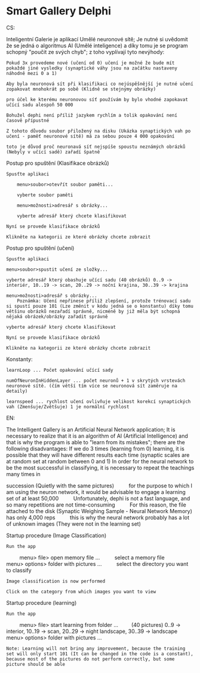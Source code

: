 # Smart Gallery Delphi
CS:

Inteligentní Galerie je aplikací Umělé neuronové sítě;
Je nutné si uvědomit že se jedná o algoritmus AI (Umělé inteligence) a díky tomu je se program schopný "poučit ze svých chyb";
z toho vyplívají tyto nevýhody:


	Pokud 3x provedeme nové (učení od 0) učení je možné že bude mít pokaždé jiné vysledky (synaptické váhy jsou na začátku nastaveny náhodně mezi 0 a 1)
	
	Aby byla neuronová sít při klasifikaci co nejúspěšnější je nutné učení zopakovat mnohokrát po sobě (Klidně se stejnýmy obrázky)
        
	pro účel ke kterému neuronovou síť používám by bylo vhodné zapokavat učící sadu alespoň 50 000
        
	Bohužel dephi není příliž jazykem rychlím a tolik opakování není časově přípustné
        
	Z tohoto důvodu soubor přiložený na disku (Ukázka synaptických vah po učení - paměť neuronové sítě) má za sebou pouze 4 000 opakování
        
	toto je důvod proč neuronavá síť nejspíše spoustu neznámých obrázků (Nebyly v učící sadě) zařadí špatně



Postup pro spuštění (Klasifikace obrázků)
	
	Spusťte aplikaci
	
        menu>soubor>otevřít soubor paměti...
	
        vyberte soubor paměti
	
        menu>možnosti>adresář s obrázky...
	
        vyberte adresář který chcete klasifikovat
	
	Nyní se provede klasifikace obrázků
	
	Klikněte na kategorii ze které obrázky chcete zobrazit


Postup pro spuštění (učení)
	
	Spusťte aplikaci
        
	menu>soubor>spustit učení ze složky...
        
	vyberte adresář který obashuje učící sadu (40 obrázků) 0..9 -> interiér, 10..19 -> scan, 20..29 -> noční krajina, 30..39 -> krajina
        
	menu>možnosti>adresář s obrázky...
		Poznámka: Učení nepřinese příliž zlepšení, protože trénovací sadu si spustí pouze 101 (Lze změnit v kódu jedná se o konstantu) díky tomu většinu obrázků nezařadí správně, nicméně by již měla být schopná nějaká obrázek/obrázky zařadit správně
        
	vyberte adresář který chcete klasifikovat
	
	Nyní se provede klasifikace obrázků
	
	Klikněte na kategorii ze které obrázky chcete zobrazit
	

Konstanty:
	
	learnLoop ... Počet opakování učící sady
	
	numOfNeuronInHiddenLayer ... počet neuronů + 1 v skrytých vrstevách neuronové sítě. (čím větší tím více se neuronová sít zaměruje na detaily)
	
	learnspeed ... rychlost učení ovlivňuje velikost korekcí synaptických vah (Zmenšuje/Zvětšuje) 1 je normální rychlost
	
 EN:
 
 The Intelligent Gallery is an Artificial Neural Network application;
It is necessary to realize that it is an algorithm of AI (Artificial Intelligence) and that is why the program is able to "learn from its mistakes";
there are the following disadvantages:
If we do 3 times (learning from 0) learning, it is possible that they will have different results each time (synaptic scales are at random set at random between 0 and 1)
In order for the neural network to be the most successful in classifying, it is necessary to repeat the teachings many times in 

succession (Quietly with the same pictures)
        
	for the purpose to which I am using the neuron network, it would be advisable to engage a learning set of at least 50,000
        
	Unfortunately, dephi is not a fast language, and so many repetitions are not time-consuming
        
	For this reason, the file attached to the disk (Synaptic Weighing Sample - Neural Network Memory) has only 4,000 reps
        
	this is why the neural network probably has a lot of unknown images (They were not in the learning set)



Startup procedure (Image Classification)

	Run the app
        
	menu> file> open memory file ...
        
	select a memory file
        
	menu> options> folder with pictures ...
        
	select the directory you want to classify

	Image classification is now performed
	
	Click on the category from which images you want to view


Startup procedure (learning)

	Run the app
        
	menu> file> start learning from folder ...
        (40 pictures) 0..9 -> interior, 10..19 -> scan, 20..29 -> night landscape, 30..39 -> landscape
        
	menu> options> folder with pictures ...

	Note: Learning will not bring any improvement, because the training set will only start 101 (It can be changed in the code is a constant), because most of the pictures do not perform correctly, but some picture should be able
	
